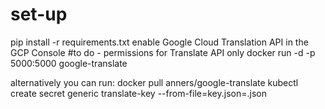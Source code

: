 #
# set-up
pip install -r requirements.txt
enable Google Cloud Translation API in the GCP Console
#to do - permissions for Translate API only
docker run -d -p 5000:5000 google-translate


alternatively you can run: docker pull anners/google-translate
kubectl create secret generic translate-key --from-file=key.json=<path-to-key>.json
